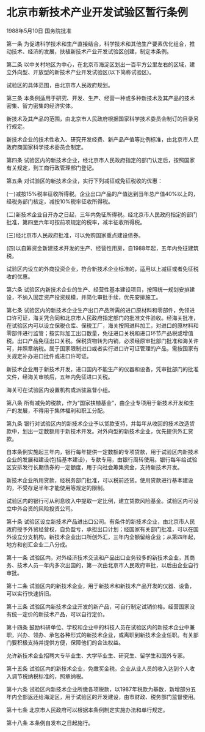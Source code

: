 # 北京市新技术产业开发试验区暂行条例

1988年5月10日 国务院批准　

第一条 为促进科学技术和生产直接结合，科学技术和其他生产要素优化组合，推动技术、经济的发展，扶植新技术产业开发试验区创建，制定本条例。

第二条 以中关村地区为中心，在北京市海淀区划出一百平方公里左右的区域，建立外向型、开放型的新技术产业开发试验区(以下简称试验区)。

试验区的具体范围，由北京市人民政府规划。

第三条 本条例适用于研究、开发、生产、经营一种或多种新技术及其产品的技术密集、智力密集的经济实体。

新技术及其产品的范围，由北京市人民政府根据国家科学技术委员会制订的目录另行规定。

新技术企业的技术性收入、研究开发经费、新产品产值等比例标准，由北京市人民政府商国家科学技术委员会制定。

第四条 试验区内的新技术企业，经北京市人民政府指定的部门认定后，按照国家有关规定，到工商行政管理部门登记。

第五条 对试验区的新技术企业，实行下列减征或免征税收的优惠：

(一)减按15%税率征收所得税。企业出口产品的产值达到当年总产值40%以上的，经税务部门核定，减按10%税率征收所得税。

(二)新技术企业自开办之日起，三年内免征所得税。经北京市人民政府指定的部门批准，第四至六年可按前项规定的税率，减半征收所得税。

(三)经北京市人民政府批准，可以免购国家重点建设债券。

(四)以自筹资金新建技术开发的生产、经营性用房，自1988年起，五年内免征建筑税。

试验区内设立的外商投资企业，符合新技术企业标准的，适用以上减征或者免征税收的优惠。

第六条 试验区内新技术企业的生产、经营性基本建设项目，按照统一规划安排建设，不纳入固定资产投资规模，并简化审批手续，优先安排施工。

第七条 试验区内的新技术企业生产出口产品所需的进口原材料和零部件，免领进口许可证，海关凭合同和北京市人民政府指定部门的批准文件验收。经海关批准，在试验区内可以设立保税仓库、保税工厂，海关按照进料加工，对进口的原材料和零部件进行监管；按实际加工出口数量，免征进口关税和进口环节产品税或增值税。出口产品免征出口关税。保税货物转为内销，必须经原审批部门批准和海关许可，并照章纳税。属于国家限制进口或者实行进口许可证管理的产品，需按国家有关规定补办进口批件或进口许可证。

新技术企业用于新技术开发，进口国内不能生产的仪器和设备，凭审批部门的批准文件，经海关审核后，五年内免征进口关税。

海关可在试验区内设置机构或派驻监督小组。

第八条 所有减免的税款，作为“国家扶植基金”，由企业专项用于新技术开发和生产的发展，不得用于集体福利和职工分配。

第九条 银行对试验区内的新技术企业予以贷款支持，并每年从收回的技术改造贷款中，划出一定数额用于新技术开发。对外向型的新技术企业，优先提供外汇贷款。

自本条例实施起三年内，银行每年提供一定数额的专项贷款，用于试验区内新技术企业的发展和建设(包括基本建设)，专款专用，由银行周转使用。银行每年给试验区安排发行长期债券的一定额度，用于向社会筹集资金，支持新技术开发。

新技术企业所用贷款，经税务部门批准，可以税前还贷。使用贷款进行基本建设的，不受存足半年才能使用等规定的限制。

试验区内的银行可从利息收入中提取一定比例，建立贷款风险基金。试验区内可设立中外合资的风险投资公司。

第十条 试验区设立新技术产品进出口公司。有条件的新技术企业，由北京市人民政府授予外贸经营权，自负盈亏，承担出口计划；经国家有关部门批准，可以在国外设立分支机构。新技术企业出口所创外汇，三年内全额留给企业；从第四年起，地方和创汇企业二八分成。

第十一条 试验区内，对外经济技术交流和产品出口业务较多的新技术企业，其商务、技术人员一年内多次出国的，第一次由北京市人民政府审批，以后由企业自行审批。

第十二条 试验区内的新技术企业，用于新技术和新技术产品开发的仪器、设备，可以实行快速折旧。

第十三条 试验区内新技术企业开发的新产品，可自行制定试销价格。经营国家没有统一定价的新技术产品，可以自行定价。

第十四条 鼓励科研单位、学校和企业中的科技人员在试验区内的新技术企业中兼职，兴办、领办、承包各种形式的新技术企业，或离职到新技术企业任职。有关部门要积极支持并提供方便，保障他们的合法权益。

允许新技术企业招聘大专毕业生、大学毕业生、研究生、留学生和国外专家。

第十五条 试验区内的新技术企业，免缴奖金税。企业从业人员的收入达到个人收入调节税纳税标准的，照章纳税。

第十六条 试验区内新技术企业所缴各项税款，以1987年税款为基数，新增部分五年内全部返还给海淀区，用于试验区的开发建设，由市财政、税务部门监督使用。

第十七条 北京市人民政府可以根据本条例制定实施办法和单行规定。

第十八条 本条例自发布之日起施行。
